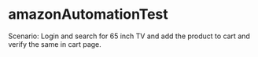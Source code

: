 # amazonAutomationTest

Scenario: Login and search for 65 inch TV and add the product to cart and verify the same in cart page.
